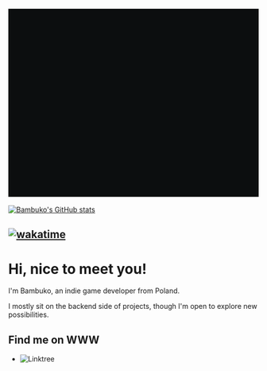 ![Terminal](term.gif)

[![Bambuko's GitHub stats](https://github-readme-stats.vercel.app/api?username=BambukoDev&theme=transparent)](https://github.com/BambukoDev)

[![wakatime](https://wakatime.com/badge/user/018e9993-ce37-4875-81db-31d234d7b490.svg)](https://wakatime.com/@018e9993-ce37-4875-81db-31d234d7b490)
---
# Hi, nice to meet you!
I'm Bambuko, an indie game developer from Poland.

I mostly sit on the backend side of projects, though I'm open to explore new possibilities.

## Find me on WWW
- ![Linktree](https://linktr.ee/bambuko)